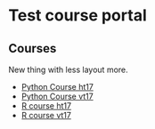 # Test course portal

## Courses

New thing with less layout more.

- [Python Course ht17](PythonCourse/ht17/)
- [Python Course vt17](PythonCourse/vt17/)
- [R course ht17](Rcourse-ht17/)
- [R course vt17](Rcourse-vt17/)
